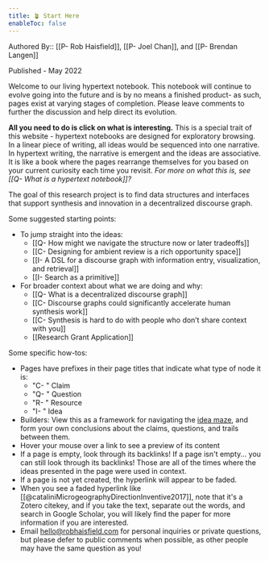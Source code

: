 ```yaml
---
title: 🪴 Start Here
enableToc: false
---
```


Authored By:: [[P- Rob Haisfield]], [[P- Joel Chan]], and [[P- Brendan Langen]]

Published - May 2022

Welcome to our living hypertext notebook. This notebook will continue to evolve going into the future and is by no means a finished product- as such, pages exist at varying stages of completion. Please leave comments to further the discussion and help direct its evolution.

**All you need to do is click on what is interesting.** This is a special trait of this website - hypertext notebooks are designed for exploratory browsing. In a linear piece of writing, all ideas would be sequenced into one narrative. In hypertext writing, the narrative is emergent and the ideas are associative. It is like a book where the pages rearrange themselves for you based on your current curiosity each time you revisit. _For more on what this is, see [[Q- What is a hypertext notebook]]?_

The goal of this research project is to find data structures and interfaces that support synthesis and innovation in a decentralized discourse graph.

Some suggested starting points:

- To jump straight into the ideas:
	- [[Q- How might we navigate the structure now or later tradeoffs]]
	- [[C- Designing for ambient review is a rich opportunity space]]
	- [[I- A DSL for a discourse graph with information entry, visualization, and retrieval]]
	- [[I- Search as a primitive]]
- For broader context about what we are doing and why:
	- [[Q- What is a decentralized discourse graph]]
	- [[C- Discourse graphs could significantly accelerate human synthesis work]]
	- [[C- Synthesis is hard to do with people who don’t share context with you]]
	- [[Research Grant Application]]

Some specific how-tos:

- Pages have prefixes in their page titles that indicate what type of node it is:
  - "C- " Claim
  - "Q- " Question
  - "R- " Resource
  - "I- " Idea
- Builders: View this as a framework for navigating the [idea maze](https://cdixon.org/2013/08/04/the-idea-maze), and form your own conclusions about the claims, questions, and trails between them.
- Hover your mouse over a link to see a preview of its content
- If a page is empty, look through its backlinks! If a page isn't empty... you can still look through its backlinks! Those are all of the times where the ideas presented in the page were used in context.
- If a page is not yet created, the hyperlink will appear to be faded.
- When you see a faded hyperlink like [[@cataliniMicrogeographyDirectionInventive2017]], note that it's a Zotero citekey, and if you take the text, separate out the words, and search in Google Scholar, you will likely find the paper for more information if you are interested.
- Email hello@robhaisfield.com for personal inquiries or private questions, but please defer to public comments when possible, as other people may have the same question as you!
